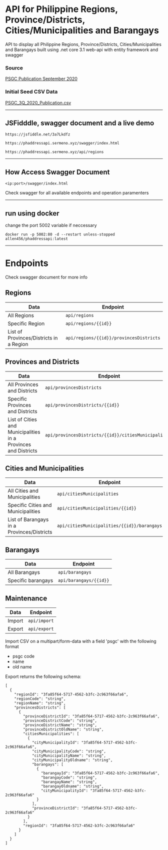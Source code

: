 # API for Philippine Regions, Province/Districts, Cities/Municipalities and Barangays

API to display all Philippine Regions, Province/Districts, Cities/Municipalities and Barangays 
built using .net core 3.1 web-api with entity framework and swagger

### Source 
[PSGC Publication September 2020](https://psa.gov.ph/sites/default/files/attachments/ird/specialrelease/PSGC%203Q%202020%20Publication.xlsx)

### Initial Seed CSV Data
[PSGC_3Q_2020_Publication.csv](./PSGC_3Q_2020_Publication.csv)

-----------------

## JSFidddle, swagger document and a live demo
```
https://jsfiddle.net/3a7Lkdfz
```
```
https://phaddressapi.sermeno.xyz/swagger/index.html
```
```
https://phaddressapi.sermeno.xyz/api/regions
```
-----------------
## How Access Swagger Document

```
<ip:port>/swagger/index.html
```
Check swagger for all available endpoints and operation paramenters

------------------
## run using docker
change the port 5002 variable if neccessary
```
docker run -p 5002:80 -d --restart unless-stopped allen456/phaddressapi:latest
```

-----------------
# Endpoints
Check swagger document for more info
## Regions
Data | Endpoint
------------ | -------------
All Regions | ```api/regions```
Specific Region | ```api/regions/{{id}}```
List of Provinces/Districts in a Region | ```api/regions/{{id}}/provincesDistricts```
## Provinces and Districts
Data | Endpoint
------------ | -------------
All Provinces and Districts | ```api/provincesDistricts```
Specific Provinces and Districts | ```api/provincesDistricts/{{id}}```
List of Cities and Municipalities in a Provinces and Districts | ```api/provincesDistricts/{{id}}/citiesMunicipalities```
## Cities and Municipalities
Data | Endpoint
------------ | -------------
All Cities and Municipalities | ```api/citiesMunicipalities```
Specific Cities and Municipalities | ```api/citiesMunicipalities/{{id}}```
List of Barangays in a Provinces/Districts | ```api/citiesMunicipalities/{{id}}/barangays```
## Barangays
Data | Endpoint
------------ | -------------
All Barangays | ```api/barangays```
Specific barangays | ```api/barangays/{{id}}```
## Maintenance
Data | Endpoint
------------ | -------------
Import | ```api/import``` 
Export | ```api/export```

Import CSV on a multipart/form-data with a field 'psgc' with the following format
- psgc code
- name
- old name

Export returns the following schema:
```
[
  {
    "regionId": "3fa85f64-5717-4562-b3fc-2c963f66afa6",
    "regionCode": "string",
    "regionName": "string",
    "provincesDistricts": [
      {
        "provinceDistrictId": "3fa85f64-5717-4562-b3fc-2c963f66afa6",
        "provinceDistrictCode": "string",
        "provinceDistrictName": "string",
        "provinceDistrictOldName": "string",
        "citiesMunicipalities": [
          {
            "cityMunicipalityId": "3fa85f64-5717-4562-b3fc-2c963f66afa6",
            "cityMunicipalityCode": "string",
            "cityMunicipalityName": "string",
            "cityMunicipalityOldname": "string",
            "barangays": [
              {
                "barangayId": "3fa85f64-5717-4562-b3fc-2c963f66afa6",
                "barangayCode": "string",
                "barangayName": "string",
                "barangayOldname": "string",
                "cityMunicipalityId": "3fa85f64-5717-4562-b3fc-2c963f66afa6"
              }
            ],
            "provinceDistrictId": "3fa85f64-5717-4562-b3fc-2c963f66afa6"
          }
        ],
        "regionId": "3fa85f64-5717-4562-b3fc-2c963f66afa6"
      }
    ]
  }
]
```